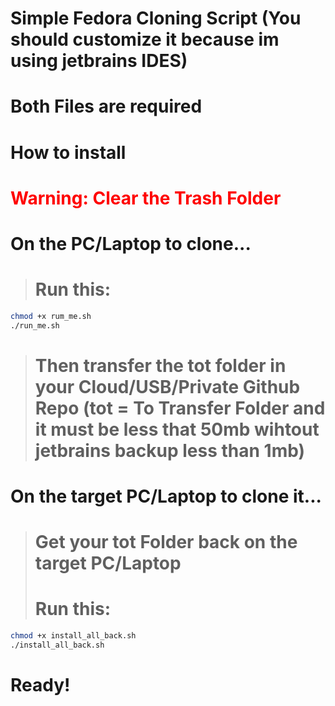 # Simple Fedora Cloning Script (You should customize it because im using jetbrains IDES)

# Both Files are required

# How to install
<h1><span style="color: red;">Warning: Clear the Trash Folder</span></h1>

# On the PC/Laptop to clone...
> # Run this:
```sh
chmod +x rum_me.sh
./run_me.sh
```

> # Then transfer the tot folder in your Cloud/USB/Private Github Repo (tot = To Transfer Folder and it must be less that 50mb wihtout jetbrains backup less than 1mb)

# On the target PC/Laptop to clone it...
> # Get your tot Folder back on the target PC/Laptop
> # Run this:
```sh
chmod +x install_all_back.sh
./install_all_back.sh
``` 
# Ready!

